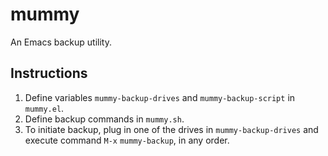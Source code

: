 # mummy
An Emacs backup utility.

## Instructions
1. Define variables `mummy-backup-drives` and `mummy-backup-script` in `mummy.el`.
2. Define backup commands in `mummy.sh`.
3. To initiate backup, plug in one of the drives in `mummy-backup-drives` and execute command `M-x` `mummy-backup`, in any order.